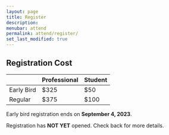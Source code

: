 ```yaml
---
layout: page
title: Register
description: 
menubar: attend
permalink: attend/register/
set_last_modified: true
---
```


## Registration Cost

|   | Professional | Student |
| - | ------------ | ------- |
| Early Bird | $325 | $50 |
| Regular | $375 | $100 |

Early bird registration ends on **September 4, 2023**.

Registration has **NOT YET** opened. Check back for more details.
